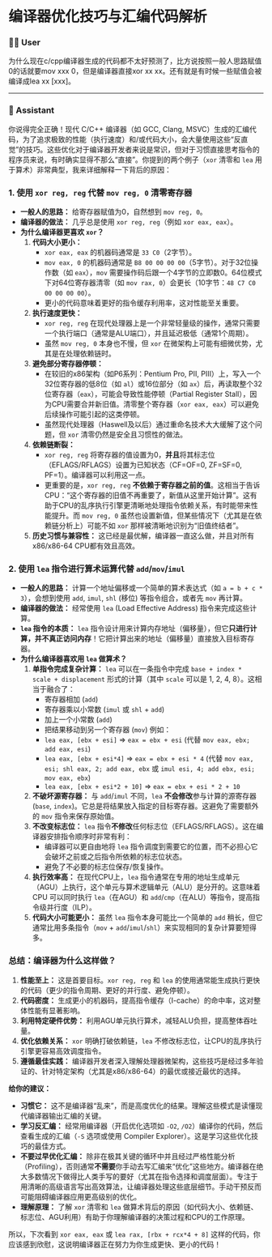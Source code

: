 # 编译器优化技巧与汇编代码解析

### 🧑‍💻 User

为什么现在c/cpp编译器生成的代码都不太好预测了，比方说按照一般人思路赋值0的话就要mov xxx 0，但是编译器直接xor xx xx。还有就是有时候一些赋值会被编译成lea xx [xxx]。

---

### 🤖 Assistant

你说得完全正确！现代 C/C++ 编译器（如 GCC, Clang, MSVC）生成的汇编代码，为了追求极致的性能（执行速度）和/或代码大小，会大量使用这些“反直觉”的技巧。这些优化对于编译器开发者来说是常识，但对于习惯直接思考指令的程序员来说，有时确实显得不那么“直接”。你提到的两个例子（`xor` 清零和 `lea` 用于算术）非常典型，我来详细解释一下背后的原因：

### 1. 使用 `xor reg, reg` 代替 `mov reg, 0` 清零寄存器

*   **一般人的思路：** 给寄存器赋值为0，自然想到 `mov reg, 0`。
*   **编译器的做法：** 几乎总是使用 `xor reg, reg`（例如 `xor eax, eax`）。
*   **为什么编译器更喜欢 `xor`？**
    1.  **代码大小更小：**
        *   `xor eax, eax` 的机器码通常是 `33 C0`（2字节）。
        *   `mov eax, 0` 的机器码通常是 `B8 00 00 00 00`（5字节）。对于32位操作数（如 `eax`），`mov` 需要操作码后跟一个4字节的立即数0。64位模式下对64位寄存器清零（如 `mov rax, 0`）会更长（10字节：`48 C7 C0 00 00 00 00`）。
        *   更小的代码意味着更好的指令缓存利用率，这对性能至关重要。
    2.  **执行速度更快：**
        *   `xor reg, reg` 在现代处理器上是一个非常轻量级的操作，通常只需要一个执行端口（通常是ALU端口），并且延迟极低（通常1个周期）。
        *   虽然 `mov reg, 0` 本身也不慢，但 `xor` 在微架构上可能有细微优势，尤其是在处理依赖链时。
    3.  **避免部分寄存器停顿：**
        *   在较旧的x86架构（如P6系列：Pentium Pro, PII, PIII）上，写入一个32位寄存器的低8位（如 `al`）或16位部分（如 `ax`）后，再读取整个32位寄存器（`eax`），可能会导致性能停顿（Partial Register Stall），因为CPU需要合并新旧值。清零整个寄存器（`xor eax, eax`）可以避免后续操作可能引起的这类停顿。
        *   虽然现代处理器（Haswell及以后）通过重命名技术大大缓解了这个问题，但 `xor` 清零仍然是安全且习惯性的做法。
    4.  **依赖链断裂：**
        *   `xor reg, reg` 将寄存器的值设置为0，**并且**将其标志位（EFLAGS/RFLAGS）设置为已知状态（CF=OF=0, ZF=SF=0, PF=1）。编译器可以利用这一点。
        *   更重要的是，`xor reg, reg` **不依赖于寄存器之前的值**。这相当于告诉CPU：“这个寄存器的旧值不再重要了，新值从这里开始计算”。这有助于CPU的乱序执行引擎更清晰地处理指令依赖关系，有时能带来性能提升。而 `mov reg, 0` 虽然也设置新值，但某些情况下（尤其是在依赖链分析上）可能不如 `xor` 那样被清晰地识别为“旧值终结者”。
    5.  **历史习惯与兼容性：** 这已经是最优解，编译器一直这么做，并且对所有x86/x86-64 CPU都有效且高效。

### 2. 使用 `lea` 指令进行算术运算代替 `add`/`mov`/`imul`

*   **一般人的思路：** 计算一个地址偏移或一个简单的算术表达式（如 `a = b + c * 3`），会想到使用 `add`, `imul`, `shl` (移位) 等指令组合，或者先 `mov` 再计算。
*   **编译器的做法：** 经常使用 `lea` (Load Effective Address) 指令来完成这些计算。
*   **`lea` 指令的本质：** `lea` 指令设计用来计算内存地址（偏移量），但它**只进行计算，并不真正访问内存**！它把计算出来的地址（偏移量）直接放入目标寄存器。
*   **为什么编译器喜欢用 `lea` 做算术？**
    1.  **单指令完成复杂计算：** `lea` 可以在一条指令中完成 `base + index * scale + displacement` 形式的计算（其中 `scale` 可以是 1, 2, 4, 8）。这相当于融合了：
        *   寄存器相加 (`add`)
        *   寄存器乘以小常数 (`imul` 或 `shl` + `add`)
        *   加上一个小常数 (`add`)
        *   把结果移动到另一个寄存器 (`mov`)
        例如：
        *   `lea eax, [ebx + esi]` => `eax = ebx + esi` (代替 `mov eax, ebx; add eax, esi`)
        *   `lea eax, [ebx + esi*4]` => `eax = ebx + esi * 4` (代替 `mov eax, esi; shl eax, 2; add eax, ebx` 或 `imul esi, 4; add ebx, esi; mov eax, ebx`)
        *   `lea eax, [ebx + esi*2 + 10]` => `eax = ebx + esi * 2 + 10`
    2.  **不破坏源寄存器：** 与 `add`/`imul` 不同，`lea` **不会修改**参与计算的源寄存器 (`base`, `index`)。它总是将结果放入指定的目标寄存器。这避免了需要额外的 `mov` 指令来保存原始值。
    3.  **不改变标志位：** `lea` 指令**不修改**任何标志位（EFLAGS/RFLAGS）。这在编译器安排指令顺序时非常有利：
        *   编译器可以更自由地将 `lea` 指令调度到需要它的位置，而不必担心它会破坏之前或之后指令所依赖的标志位状态。
        *   避免了不必要的标志位保存/恢复操作。
    4.  **执行效率高：** 在现代CPU上，`lea` 指令通常在专用的地址生成单元（AGU）上执行，这个单元与算术逻辑单元（ALU）是分开的。这意味着 CPU 可以同时执行 `lea`（在AGU）和 `add`/`cmp`（在ALU）等指令，提高指令级并行度（ILP）。
    5.  **代码大小可能更小：** 虽然 `lea` 指令本身可能比一个简单的 `add` 稍长，但它通常比用多条指令（`mov` + `add`/`imul`/`shl`）来实现相同的复杂计算要短得多。

### 总结：编译器为什么这样做？

1.  **性能至上：** 这是首要目标。`xor reg, reg` 和 `lea` 的使用通常能生成执行更快的代码（更少的指令周期、更好的并行度、避免停顿）。
2.  **代码密度：** 生成更小的机器码，提高指令缓存（I-cache）的命中率，这对整体性能有显著影响。
3.  **利用特定硬件优势：** 利用AGU单元执行算术，减轻ALU负担，提高整体吞吐量。
4.  **优化依赖关系：** `xor` 明确打破依赖链，`lea` 不修改标志位，让CPU的乱序执行引擎更容易高效调度指令。
5.  **遵循最佳实践：** 编译器开发者深入理解处理器微架构，这些技巧是经过多年验证的、针对特定架构（尤其是x86/x86-64）的最优或接近最优的选择。

**给你的建议：**

*   **习惯它：** 这不是编译器“乱来”，而是高度优化的结果。理解这些模式是读懂现代编译器输出汇编的关键。
*   **学习反汇编：** 经常用编译器（开启优化选项如 `-O2`, `/O2`）编译你的代码，然后查看生成的汇编（`-S` 选项或使用 Compiler Explorer）。这是学习这些优化技巧的最佳方式。
*   **不要过早优化汇编：** 除非在极其关键的循环中并且经过严格性能分析（Profiling），否则通常**不需要**你手动去写汇编来“优化”这些地方。编译器在绝大多数情况下做得比人类手写的要好（尤其在指令选择和调度层面）。专注于用清晰的高级语言写出高效算法，让编译器处理这些底层细节。手动干预反而可能阻碍编译器应用更高级别的优化。
*   **理解原理：** 了解 `xor` 清零和 `lea` 做算术背后的原因（如代码大小、依赖链、标志位、AGU利用）有助于你理解编译器的决策过程和CPU的工作原理。

所以，下次看到 `xor eax, eax` 或 `lea rax, [rbx + rcx*4 + 8]` 这样的代码，你应该感到欣慰，这说明编译器正在努力为你生成更快、更小的代码！